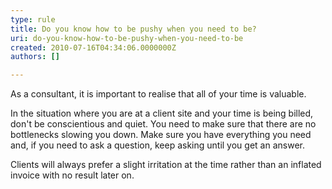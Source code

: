 ```yaml
---
type: rule
title: Do you know how to be pushy when you need to be?
uri: do-you-know-how-to-be-pushy-when-you-need-to-be
created: 2010-07-16T04:34:06.0000000Z
authors: []

---
```




<span class='intro'> As a consultant, it is important to realise that all of your time is valuable.  </span>

<p>In the situation where you are at a client site and your time is being billed, don't be conscientious and quiet. You need to make sure that there are no bottlenecks slowing you down. Make sure you have everything you need and, if you need to ask a question, keep asking until you get an answer. </p>
<p>Clients will always prefer a slight irritation at the time rather than an inflated invoice with no result later on.</p>



